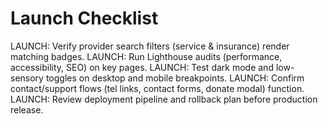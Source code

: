 # Launch Checklist

LAUNCH: Verify provider search filters (service & insurance) render matching badges.
LAUNCH: Run Lighthouse audits (performance, accessibility, SEO) on key pages.
LAUNCH: Test dark mode and low-sensory toggles on desktop and mobile breakpoints.
LAUNCH: Confirm contact/support flows (tel links, contact forms, donate modal) function.
LAUNCH: Review deployment pipeline and rollback plan before production release.
